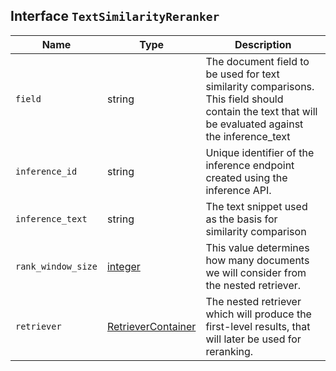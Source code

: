 ## Interface `TextSimilarityReranker`

| Name | Type | Description |
| - | - | - |
| `field` | string | The document field to be used for text similarity comparisons. This field should contain the text that will be evaluated against the inference_text |
| `inference_id` | string | Unique identifier of the inference endpoint created using the inference API. |
| `inference_text` | string | The text snippet used as the basis for similarity comparison |
| `rank_window_size` | [integer](./integer.md) | This value determines how many documents we will consider from the nested retriever. |
| `retriever` | [RetrieverContainer](./RetrieverContainer.md) | The nested retriever which will produce the first-level results, that will later be used for reranking. |

